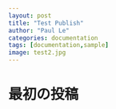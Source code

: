 ```yaml
---
layout: post
title: "Test Publish"
author: "Paul Le"
categories: documentation
tags: [documentation,sample]
image: test2.jpg
---
```


# 最初の投稿


